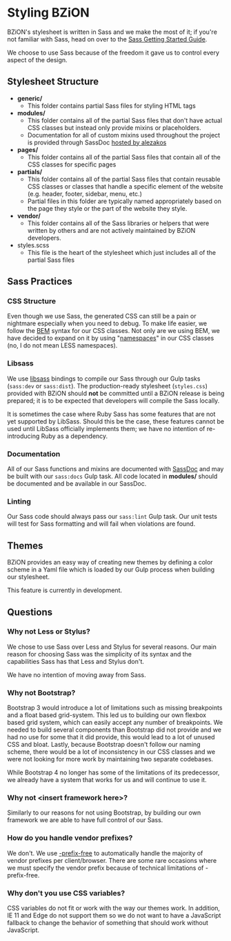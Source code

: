 Styling BZiON
===

BZiON's stylesheet is written in Sass and we make the most of it; if you're not familiar with Sass, head on over to the [Sass Getting Started Guide](http://sass-lang.com/guide).

We choose to use Sass because of the freedom it gave us to control every aspect of the design.

## Stylesheet Structure

- **generic/**
    - This folder contains partial Sass files for styling HTML tags
- **modules/**
    - This folder contains all of the partial Sass files that don't have actual CSS classes but instead only provide mixins or placeholders.
    - Documentation for all of custom mixins used throughout the project is provided through SassDoc [hosted by alezakos](http://bziondoc.helit.org/sassdoc/)
- **pages/**
    - This folder contains all of the partial Sass files that contain all of the CSS classes for specific pages
- **partials/**
    - This folder contains all of the partial Sass files that contain reusable CSS classes or classes that handle a specific element of the website (e.g. header, footer, sidebar, menu, etc.)
    - Partial files in this folder are typically named appropriately based on the page they style or the part of the website they style.
- **vendor/**
    - This folder contains all of the Sass libraries or helpers that were written by others and are not actively maintained by BZiON developers.
- styles.scss
    - This file is the heart of the stylesheet which just includes all of the partial Sass files

## Sass Practices

### CSS Structure

Even though we use Sass, the generated CSS can still be a pain or nightmare especially when you need to debug. To make life easier, we follow the [BEM](http://csswizardry.com/2013/01/mindbemding-getting-your-head-round-bem-syntax/) syntax for our CSS classes. Not only are we using BEM, we have decided to expand on it by using "[namespaces](http://csswizardry.com/2015/03/more-transparent-ui-code-with-namespaces/)" in our CSS classes (no, I do not mean LESS namespaces).

### Libsass

We use [libsass](http://libsass.org/) bindings to compile our Sass through our Gulp tasks (`sass:dev` or `sass:dist`). The production-ready stylesheet (`styles.css`) provided with BZiON should **not** be committed until a BZiON release is being prepared; it is to be expected that developers will compile the Sass locally.

It is sometimes the case where Ruby Sass has some features that are not yet supported by LibSass. Should this be the case, these features cannot be used until LibSass officially implements them; we have no intention of re-introducing Ruby as a dependency.

### Documentation

All of our Sass functions and mixins are documented with [SassDoc](http://sassdoc.com/) and may be built with our `sass:docs` Gulp task. All code located in **modules/** should be documented and be available in our SassDoc.

### Linting

Our Sass code should always pass our `sass:lint` Gulp task. Our unit tests will test for Sass formatting and will fail when violations are found.

## Themes

BZiON provides an easy way of creating new themes by defining a color scheme in a Yaml file which is loaded by our Gulp process when building our stylesheet.

This feature is currently in development.

## Questions

### Why not Less or Stylus?

We chose to use Sass over Less and Stylus for several reasons. Our main reason for choosing Sass was the simplicity of its syntax and the capabilities Sass has that Less and Stylus don't.

We have no intention of moving away from Sass.

### Why not Bootstrap?

Bootstrap 3 would introduce a lot of limitations such as missing breakpoints and a float based grid-system. This led us to building our own flexbox based grid system, which can easily accept any number of breakpoints. We needed to build several components than Bootstrap did not provide and we had no use for some that it did provide, this would lead to a lot of unused CSS and bloat. Lastly, because Bootstrap doesn't follow our naming scheme, there would be a lot of inconsistency in our CSS classes and we were not looking for more work by maintaining two separate codebases.

While Bootstrap 4 no longer has some of the limitations of its predecessor, we already have a system that works for us and will continue to use it.

### Why not &lt;insert framework here&gt;?

Similarly to our reasons for not using Bootstrap, by building our own framework we are able to have full control of our Sass.

### How do you handle vendor prefixes?

We don't. We use [-prefix-free](http://leaverou.github.io/prefixfree/) to automatically handle the majority of vendor prefixes per client/browser. There are some rare occasions where we must specify the vendor prefix because of technical limitations of -prefix-free.

### Why don't you use CSS variables?

CSS variables do not fit or work with the way our themes work. In addition, IE 11 and Edge do not support them so we do not want to have a JavaScript fallback to change the behavior of something that should work without JavaScript.